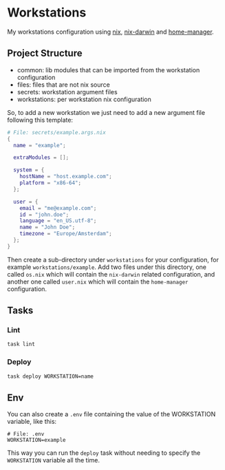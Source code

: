 # Workstations

My workstations configuration using [nix](https://nixos.org/), [nix-darwin](https://github.com/LnL7/nix-darwin)
and [home-manager](https://github.com/nix-community/home-manager).

## Project Structure

- common: lib modules that can be imported from the workstation configuration
- files: files that are not nix source
- secrets: workstation argument files
- workstations: per workstation nix configuration

So, to add a new workstation we just need to add a new argument file following
this template:

```nix
# File: secrets/example.args.nix
{
  name = "example";

  extraModules = [];

  system = {
    hostName = "host.example.com";
    platform = "x86-64";
  };

  user = {
    email = "me@example.com";
    id = "john.doe";
    language = "en_US.utf-8";
    name = "John Doe";
    timezone = "Europe/Amsterdam";
  };
}
```

Then create a sub-directory under `workstations` for your configuration, for
example `workstations/example`. Add two files under this directory, one called
`os.nix` which will contain the `nix-darwin` related configuration, and another
one called `user.nix` which will contain the `home-manager` configuration.

## Tasks

### Lint

```sh
task lint
```

### Deploy

```sh
task deploy WORKSTATION=name
```

## Env

You can also create a `.env` file containing the value of the WORKSTATION
variable, like this:

```
# File: .env
WORKSTATION=example
```

This way you can run the `deploy` task without needing to specify
the `WORKSTATION` variable all the time.
